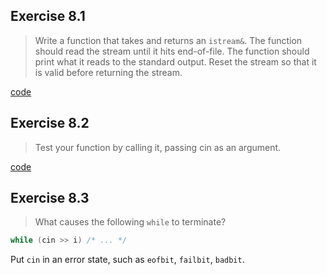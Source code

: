 ## Exercise 8.1

> Write a function that takes and returns an `istream&`. The function should read the stream until it hits end-of-file. The function should print what it reads to the standard output. Reset the stream so that it is valid before returning the stream.

[code](ex8_1.cpp)

## Exercise 8.2

> Test your function by calling it, passing cin as an argument.

[code](ex8_1.cpp)

## Exercise 8.3

> What causes the following `while` to terminate?
```cpp
while (cin >> i) /* ... */
```

Put `cin` in an error state, such as `eofbit`, `failbit`, `badbit`.

